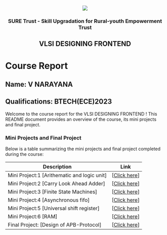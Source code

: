 <!-- PROJECT LOGO -->
<br />

<div align="center">
   <img src='https://user-images.githubusercontent.com/73131499/166115643-d3187f47-d38f-41b2-ae42-5ecbbc60de14.png' />


<h3 align="center">SURE Trust - Skill Upgradation for Rural-youth Empowerment Trust</h3>
  <h2> VLSI DESIGNING FRONTEND </h2>
</div>

# Course Report

## Name: V NARAYANA

## Qualifications: BTECH(ECE)2023

Welcome to the course report for the  VLSI DESIGNING FRONTEND ! This README document provides an overview of the course, its mini projects and final project.

### Mini Projects and Final Project

Below is a table summarizing the mini projects and final project completed during the course:

| Description                               | Link                                    |
|-------------------------------------------|-----------------------------------------|
| Mini Project:1 [Arithematic and logic unit]               | [<a href="https://github.com/sure-trust/G9_VLSI/blob/main/Mini%20Projects/V%20NARAYANA/alu.v">Click here</a>]                         |
| Mini Project:2 [Carry Look Ahead Adder]                 | [<a href="https://github.com/sure-trust/G9_VLSI/blob/main/Mini%20Projects/V%20NARAYANA/look_ahead_adder.v">Click here</a>]                         |
| Mini Project:3 [Finite State Machines]                  | [<a href="https://github.com/sure-trust/G9_VLSI/blob/main/Mini%20Projects/V%20NARAYANA/mealy_1010.v">Click here</a>]                         |
| Mini Project:4 [Asynchronous fifo]             | [<a href="https://github.com/sure-trust/G9_VLSI/blob/main/Mini%20Projects/V%20NARAYANA/asynch_fifo.v">Click here</a>]                         |
| Mini Project:5 [Universal shift register]                             | [<a href="https://github.com/sure-trust/G9_VLSI/blob/main/Mini%20Projects/V%20NARAYANA/usr.v">Click here</a>]                         |
| Mini Project:6 [RAM]                          | [<a href="https://github.com/sure-trust/G9_VLSI/blob/main/Mini%20Projects/V%20NARAYANA/ram12.v">Click here</a>]                         |
| Final Project: [Design of APB-Protocol]                 | [<a href="https://github.com/sure-trust/G9_VLSI/blob/main/Final%20Capstone%20Project/V%20NARAYANA/apb_protocol.v">Click here</a>]   